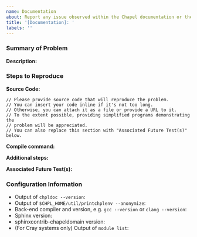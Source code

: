 ```yaml
---
name: Documentation
about: Report any issue observed within the Chapel documentation or the `chpldoc` tool.
title: '[Documentation]: '
labels: ''
---
```


### Summary of Problem

**Description:**
<!--
What did you observe when encountering this issue?
What did you expect to observe?
-->

### Steps to Reproduce

**Source Code:**

```chapel
// Please provide source code that will reproduce the problem.
// You can insert your code inline if it's not too long.
// Otherwise, you can attach it as a file or provide a URL to it.
// To the extent possible, providing simplified programs demonstrating the
// problem will be appreciated.
// You can also replace this section with "Associated Future Test(s)" below.
```

**Compile command:**
<!-- e.g. `chpldoc foo.chpl` -->

**Additional steps:**
<!-- Are there any additional steps needed to demonstrate the issue beyond calling `chpldoc`? -->

**Associated Future Test(s):**
<!--
Are there any tests in Chapel's test system that demonstrate this issue?
e.g. [`test/path/to/foo.chpl`](
      https://github.com/chapel-lang/chapel/blob/main/test/path/to/foo.chpl
      ) #1234
-->

### Configuration Information

- Output of `chpldoc --version`:
- Output of `$CHPL_HOME/util/printchplenv --anonymize`:
- Back-end compiler and version, e.g. `gcc --version` or `clang --version`:
- Sphinx version: <!-- e.g. `grep -E "^Sphinx" $CHPL_HOME/third-party/chpl-venv/chpldoc-requirements2.txt` -->
- sphinxcontrib-chapeldomain version: <!-- e.g. `grep -E "^sphinxcontrib-chapeldomain" $CHPL_HOME/third-party/chpl-venv/chpldoc-requirements3.txt` -->
- (For Cray systems only) Output of `module list`:

